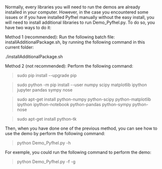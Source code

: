 Normally, every libraries you will need to run the demos are already installed in your computer.
However, in the case you encountered some issues or if you have installed Pyfhel manually without the easy install, you will need to install additional libraries to run Demo_Pyfhel.py.
To do so, you have two ways to do it:

Method 1 (recommended):
Run the following batch file: installAdditionalPackage.sh, by running the following command in this current folder:

./installAdditionalPackage.sh


Method 2 (not recommended):
Perform the following command:
  >sudo pip install --upgrade pip

  >sudo python -m pip install --user numpy scipy matplotlib ipython jupyter pandas sympy nose

  >sudo apt-get install python-numpy python-scipy python-matplotlib ipython ipython-notebook python-pandas python-sympy python-nose

  >sudo apt-get install python-tk
  
Then, when you have done one of the previous method, you can see how to use the demo by perform the following command:
  >python Demo_Pyfhel.py -h
  
For exemple, you could run the following command to perform the demo:
  >python Demo_Pyfhel.py -f -g
  
